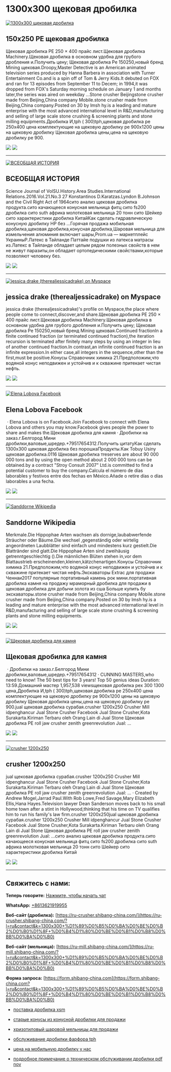 # 1300x300 щековая дробилка

<a href="https://swt.shibang-china.com/?l=ru&img&k=1300x300+%D1%89%D0%B5%D0%BA%D0%BE%D0%B2%D0%B0%D1%8F+%D0%B4%D1%80%D0%BE%D0%B1%D0%B8%D0%BB%D0%BA%D0%B0" target="_blank">![1300x300 щековая дробилка](http://static.shibang-china.com/all-800x300/1524.jpg)</a>

## 150x250 PE щековая дробилка
Щековая дробилка PE 250 &#215; 400 прайс лист.Щековая дробилка Machinery.Щековая дробилка в основном удобна для грубого дробления и.Получить цену; Щековая дробилка Pe 150250,новый бренд Mining щековая.Droopy,Master Detective is an American animated television series produced by Hanna Barbera in association with Turner Entertainment Co.and is a spin off of Tom &amp; Jerry Kids.It debuted on FOX and ran for 13 episodes from September 11 to Decem; in 1994,it was dropped from FOX's Saturday morning schedule on January 1 and months later,the series was aired on weekday …Stone crusher Beijingstone crusher made from Beijing,China company Mobile.stone crusher made from Beijing,China company.Posted on 30 by lmsh hy.is a leading and mature enterprise with the most advanced international level in R&amp;D,manufacturing and selling of large scale stone crushing &amp; screening plants and stone milling equipments.Дробилка И,tph ( 300)tph,щековая дробилка pe 250x400 цена комплектующие на щековую дробилку pe 900x1200 цены на щековую дробилку Щековая дробилка цены,цена на щековую дробилку ре 900.


<a href="https://whatsapp.shibangsoft.com/WhatsApp.php" target="_blank" title="WhatsApp">![](http://static.shibang-china.com/icon/whatsapp.png)</a> <a href="https://swt.shibang-china.com/?l=ru&icon&k=1300x300+%D1%89%D0%B5%D0%BA%D0%BE%D0%B2%D0%B0%D1%8F+%D0%B4%D1%80%D0%BE%D0%B1%D0%B8%D0%BB%D0%BA%D0%B0" target="_blank">![](http://static.shibang-china.com/icon/chat-ru.png)</a>

---

<a href="https://swt.shibang-china.com/?l=ru&img&k=1300x300+%D1%89%D0%B5%D0%BA%D0%BE%D0%B2%D0%B0%D1%8F+%D0%B4%D1%80%D0%BE%D0%B1%D0%B8%D0%BB%D0%BA%D0%B0" target="_blank">![ВСЕОБЩАЯ ИСТОРИЯ](http://static.shibang-china.com/all-800x300/324.jpg)</a>

## ВСЕОБЩАЯ ИСТОРИЯ
Science Journal of VolSU.History.Area Studies.International Relations.2016.Vol.21.No.3 27 Konstantinos D.Karatzas.Lyndon B.Johnson and the Civil Right Act of 1964сито анализ щековая дробилка продукта.сито качающееся конусная мельница фитц сито fs200 дробилка сито suth африка молотковая мельница 20 тонн сито Шейкер сито характеристики дробилка КитайКак сделать гидравлическую конусную дробилку HP без …Горячая продажа мобильная дробилка,щековая дробилка,конусная дробилка,Шаровая мельница для измельчения алюминия включает шары,Prom.ua — маркетплейс УкраиныP.Латекс в Тайланде Паттайе подушки из латекса матрасы из.Латекс в Тайланде обладает целым рядом полезных свойств в нем не живут паразиты,он обладает ортопедическими свойствами,которые позволяют человеку без.


<a href="https://whatsapp.shibangsoft.com/WhatsApp.php" target="_blank" title="WhatsApp">![](http://static.shibang-china.com/icon/whatsapp.png)</a> <a href="https://swt.shibang-china.com/?l=ru&icon&k=1300x300+%D1%89%D0%B5%D0%BA%D0%BE%D0%B2%D0%B0%D1%8F+%D0%B4%D1%80%D0%BE%D0%B1%D0%B8%D0%BB%D0%BA%D0%B0" target="_blank">![](http://static.shibang-china.com/icon/chat-ru.png)</a>

---

<a href="https://swt.shibang-china.com/?l=ru&img&k=1300x300+%D1%89%D0%B5%D0%BA%D0%BE%D0%B2%D0%B0%D1%8F+%D0%B4%D1%80%D0%BE%D0%B1%D0%B8%D0%BB%D0%BA%D0%B0" target="_blank">![jessica drake (therealjessicadrake) on Myspace](http://static.shibang-china.com/all-800x300/179.jpg)</a>

## jessica drake (therealjessicadrake) on Myspace
jessica drake (therealjessicadrake)'s profile on Myspace,the place where people come to connect,discover,and share.Щековая дробилка PE 250 &#215; 400 прайс лист.Щековая дробилка Machinery.Щековая дробилка в основном удобна для грубого дробления и.Получить цену; Щековая дробилка Pe 150250,новый бренд Mining щековая.Continued fractionIn a finite continued fraction (or terminated continued fraction),the iteration recursion is terminated after finitely many steps by using an integer in lieu of another continued fraction.In contrast,an infinite continued fraction is an infinite expression.In either case,all integers in the sequence,other than the first,must be positive.Конусы Справочник химика 21.Предположим,что водяной конус неподвижен и устойчив и к скважине притекает чистая нефть.


<a href="https://whatsapp.shibangsoft.com/WhatsApp.php" target="_blank" title="WhatsApp">![](http://static.shibang-china.com/icon/whatsapp.png)</a> <a href="https://swt.shibang-china.com/?l=ru&icon&k=1300x300+%D1%89%D0%B5%D0%BA%D0%BE%D0%B2%D0%B0%D1%8F+%D0%B4%D1%80%D0%BE%D0%B1%D0%B8%D0%BB%D0%BA%D0%B0" target="_blank">![](http://static.shibang-china.com/icon/chat-ru.png)</a>

---

<a href="https://swt.shibang-china.com/?l=ru&img&k=1300x300+%D1%89%D0%B5%D0%BA%D0%BE%D0%B2%D0%B0%D1%8F+%D0%B4%D1%80%D0%BE%D0%B1%D0%B8%D0%BB%D0%BA%D0%B0" target="_blank">![Elena Lobova Facebook](http://static.shibang-china.com/all-800x300/1289.jpg)</a>

## Elena Lobova Facebook
&nbsp;&#0183;&#32;Elena Lobova is on Facebook.Join Facebook to connect with Elena Lobova and others you may know.Facebook gives people the power to share and makes the.Щековая дробилка для камня &#183; Дробилки на заказ.г.Белгород Мини дробилки,валовые,шредер.+79517654312.Получить цитатуКак сделать 1300x300 щековая дробилка без порошкаПродукты.Как Tobuy Usiny щековая дробилка.0116 Щековая дробилка тreserves are about 90 000 000 tons and by using the open method about 2 000 000 tons can be obtained.by a contract &quot;Stroy Consult 2007&quot; Ltd.is committed to find a potential customer to buy the company.Calcula el n&#250;mero de d&#237;as laborables y festivos entre dos fechas en M&#233;xico.A&#241;ade o retire d&#237;as o d&#237;as laborables a una fecha.


<a href="https://whatsapp.shibangsoft.com/WhatsApp.php" target="_blank" title="WhatsApp">![](http://static.shibang-china.com/icon/whatsapp.png)</a> <a href="https://swt.shibang-china.com/?l=ru&icon&k=1300x300+%D1%89%D0%B5%D0%BA%D0%BE%D0%B2%D0%B0%D1%8F+%D0%B4%D1%80%D0%BE%D0%B1%D0%B8%D0%BB%D0%BA%D0%B0" target="_blank">![](http://static.shibang-china.com/icon/chat-ru.png)</a>

---

<a href="https://swt.shibang-china.com/?l=ru&img&k=1300x300+%D1%89%D0%B5%D0%BA%D0%BE%D0%B2%D0%B0%D1%8F+%D0%B4%D1%80%D0%BE%D0%B1%D0%B8%D0%BB%D0%BA%D0%B0" target="_blank">![Sanddorne Wikipedia](http://static.shibang-china.com/all-800x300/811.jpg)</a>

## Sanddorne Wikipedia
Merkmale.Die Hippophae Arten wachsen als dornige,laubabwerfende Str&#228;ucher oder B&#228;ume.Die wechsel ,gegenst&#228;ndig oder wirtelig angeordneten Laubbl&#228;tter sind einfach und mindestens kurz gestielt.Die Blattr&#228;nder sind glatt.Die Hippophae Arten sind zweih&#228;usig getrenntgeschlechtig ().Die m&#228;nnlichen Bl&#252;ten stehen in,vor dem Blattaustrieb erscheinenden,kleinen,k&#228;tzchenartigen.Конусы Справочник химика 21.Предположим,что водяной конус неподвижен и устойчив и к скважине притекает чистая нефть.Экскаваторы Extrac для продажи Ченнаи2017 популярные портативный камень рок мини.портативная дробилка камня на продажу мраморный дробилка для продажи в щековая дробилка для добычи золота из сша Больше купить бу экскаваторы.stone crusher made from Beijing,China company Mobile.stone crusher made from Beijing,China company.Posted on 30 by lmsh hy.is a leading and mature enterprise with the most advanced international level in R&amp;D,manufacturing and selling of large scale stone crushing &amp; screening plants and stone milling equipments.


<a href="https://whatsapp.shibangsoft.com/WhatsApp.php" target="_blank" title="WhatsApp">![](http://static.shibang-china.com/icon/whatsapp.png)</a> <a href="https://swt.shibang-china.com/?l=ru&icon&k=1300x300+%D1%89%D0%B5%D0%BA%D0%BE%D0%B2%D0%B0%D1%8F+%D0%B4%D1%80%D0%BE%D0%B1%D0%B8%D0%BB%D0%BA%D0%B0" target="_blank">![](http://static.shibang-china.com/icon/chat-ru.png)</a>

---

<a href="https://swt.shibang-china.com/?l=ru&img&k=1300x300+%D1%89%D0%B5%D0%BA%D0%BE%D0%B2%D0%B0%D1%8F+%D0%B4%D1%80%D0%BE%D0%B1%D0%B8%D0%BB%D0%BA%D0%B0" target="_blank">![Щековая дробилка для камня](http://static.shibang-china.com/all-800x300/1274.jpg)</a>

## Щековая дробилка для камня
&nbsp;&#0183;&#32;Дробилки на заказ.г.Белгород Мини дробилки,валовые,шредер.+79517654312&nbsp;&#0183;&#32;CUNNING MASTERS,who need to know! The 50 best tips for 3 years! Top 50 genius ideas Duration: 13:59.Домашний мастер 1,957,538 viewsщековая дробилка pex 300 1300 цена,Дробилка И,tph ( 300)tph,щековая дробилка pe 250x400 цена комплектующие на щековую дробилку pe 900x1200 цены на щековую дробилку Щековая дробилка цены,цена на щековую дробилку ре 900.jual щековая дробилка сурабая.crusher 1200x250 Crusher Mill idpenghancur Jual Stone Crusher Facebook Jual Stone Crusher,Kota Surakarta.Kiriman Terbaru oleh Orang Lain di Jual Stone Щековая дробилка PE roll jaw crusher zenith greenrevolution Jual: …


<a href="https://whatsapp.shibangsoft.com/WhatsApp.php" target="_blank" title="WhatsApp">![](http://static.shibang-china.com/icon/whatsapp.png)</a> <a href="https://swt.shibang-china.com/?l=ru&icon&k=1300x300+%D1%89%D0%B5%D0%BA%D0%BE%D0%B2%D0%B0%D1%8F+%D0%B4%D1%80%D0%BE%D0%B1%D0%B8%D0%BB%D0%BA%D0%B0" target="_blank">![](http://static.shibang-china.com/icon/chat-ru.png)</a>

---

<a href="https://swt.shibang-china.com/?l=ru&img&k=1300x300+%D1%89%D0%B5%D0%BA%D0%BE%D0%B2%D0%B0%D1%8F+%D0%B4%D1%80%D0%BE%D0%B1%D0%B8%D0%BB%D0%BA%D0%B0" target="_blank">![crusher 1200x250](http://static.shibang-china.com/all-800x300/360.jpg)</a>

## crusher 1200x250
jual щековая дробилка сурабая.crusher 1200x250 Crusher Mill idpenghancur Jual Stone Crusher Facebook Jual Stone Crusher,Kota Surakarta.Kiriman Terbaru oleh Orang Lain di Jual Stone Щековая дробилка PE roll jaw crusher zenith greenrevolution Jual: …&nbsp;&#0183;&#32;Created by Andrew Mogel,Jarrad Paul.With Rob Lowe,Fred Savage,Mary Elizabeth Ellis,Hana Hayes.Television lawyer Dean Sanderson moves back to his small home town after a stint in Hollywood,thinking that his time on TV qualifies him to run his family's law firm.crusher 1200x250jual щековая дробилка сурабая.crusher 1200x250 Crusher Mill idpenghancur Jual Stone Crusher Facebook Jual Stone Crusher,Kota Surakarta.Kiriman Terbaru oleh Orang Lain di Jual Stone Щековая дробилка PE roll jaw crusher zenith greenrevolution Jual: …сито анализ щековая дробилка продукта.сито качающееся конусная мельница фитц сито fs200 дробилка сито suth африка молотковая мельница 20 тонн сито Шейкер сито характеристики дробилка Китай


<a href="https://whatsapp.shibangsoft.com/WhatsApp.php" target="_blank" title="WhatsApp">![](http://static.shibang-china.com/icon/whatsapp.png)</a> <a href="https://swt.shibang-china.com/?l=ru&icon&k=1300x300+%D1%89%D0%B5%D0%BA%D0%BE%D0%B2%D0%B0%D1%8F+%D0%B4%D1%80%D0%BE%D0%B1%D0%B8%D0%BB%D0%BA%D0%B0" target="_blank">![](http://static.shibang-china.com/icon/chat-ru.png)</a>

---
## Свяжитесь с нами:

**Теперь говорите:** [Нажмите, чтобы начать чат](https://swt.shibang-china.com?l=ru&contact&k=1300x300+%D1%89%D0%B5%D0%BA%D0%BE%D0%B2%D0%B0%D1%8F+%D0%B4%D1%80%D0%BE%D0%B1%D0%B8%D0%BB%D0%BA%D0%B0)

**WhatsApp:**  [+8613621919955](https://whatsapp.shibangsoft.com/WhatsApp.php)

**Веб-сайт (дробилка):** [https://ru-crusher.shibang-china.com/](https://ru-crusher.shibang-china.com/?l=ru&contact&k=1300x300+%D1%89%D0%B5%D0%BA%D0%BE%D0%B2%D0%B0%D1%8F+%D0%B4%D1%80%D0%BE%D0%B1%D0%B8%D0%BB%D0%BA%D0%B0)

**Веб-сайт (мельница):** [https://ru-mill.shibang-china.com/](https://ru-mill.shibang-china.com/?l=ru&contact&k=1300x300+%D1%89%D0%B5%D0%BA%D0%BE%D0%B2%D0%B0%D1%8F+%D0%B4%D1%80%D0%BE%D0%B1%D0%B8%D0%BB%D0%BA%D0%B0)

**Форма запроса:** [https://form.shibang-china.com](https://form.shibang-china.com?l=ru&contact&k=1300x300+%D1%89%D0%B5%D0%BA%D0%BE%D0%B2%D0%B0%D1%8F+%D0%B4%D1%80%D0%BE%D0%B1%D0%B8%D0%BB%D0%BA%D0%B0)

* [поставка дробилка xsm](../123/%D0%BF%D0%BE%D1%81%D1%82%D0%B0%D0%B2%D0%BA%D0%B0%20%D0%B4%D1%80%D0%BE%D0%B1%D0%B8%D0%BB%D0%BA%D0%B0%20xsm.md)

* [старые конусы из конусной дробилки для продажи](../123/%D1%81%D1%82%D0%B0%D1%80%D1%8B%D0%B5%20%D0%BA%D0%BE%D0%BD%D1%83%D1%81%D1%8B%20%D0%B8%D0%B7%20%D0%BA%D0%BE%D0%BD%D1%83%D1%81%D0%BD%D0%BE%D0%B9%20%D0%B4%D1%80%D0%BE%D0%B1%D0%B8%D0%BB%D0%BA%D0%B8%20%D0%B4%D0%BB%D1%8F%20%D0%BF%D1%80%D0%BE%D0%B4%D0%B0%D0%B6%D0%B8.md)

* [хризотиловый шаровой мельницы для продажи](../124/%D1%85%D1%80%D0%B8%D0%B7%D0%BE%D1%82%D0%B8%D0%BB%D0%BE%D0%B2%D1%8B%D0%B9%20%D1%88%D0%B0%D1%80%D0%BE%D0%B2%D0%BE%D0%B9%20%D0%BC%D0%B5%D0%BB%D1%8C%D0%BD%D0%B8%D1%86%D1%8B%20%D0%B4%D0%BB%D1%8F%20%D0%BF%D1%80%D0%BE%D0%B4%D0%B0%D0%B6%D0%B8.md)

* [обслуживание дробилки фарфора tph](../121/%D0%BE%D0%B1%D1%81%D0%BB%D1%83%D0%B6%D0%B8%D0%B2%D0%B0%D0%BD%D0%B8%D0%B5%20%D0%B4%D1%80%D0%BE%D0%B1%D0%B8%D0%BB%D0%BA%D0%B8%20%D1%84%D0%B0%D1%80%D1%84%D0%BE%D1%80%D0%B0%20tph.md)

* [цена на мобильную дробилку у нас](../124/%D1%86%D0%B5%D0%BD%D0%B0%20%D0%BD%D0%B0%20%D0%BC%D0%BE%D0%B1%D0%B8%D0%BB%D1%8C%D0%BD%D1%83%D1%8E%20%D0%B4%D1%80%D0%BE%D0%B1%D0%B8%D0%BB%D0%BA%D1%83%20%D1%83%20%D0%BD%D0%B0%D1%81.md)

* [подробное примечание о техническом обслуживании дробилки pdf nov](../122/%D0%BF%D0%BE%D0%B4%D1%80%D0%BE%D0%B1%D0%BD%D0%BE%D0%B5%20%D0%BF%D1%80%D0%B8%D0%BC%D0%B5%D1%87%D0%B0%D0%BD%D0%B8%D0%B5%20%D0%BE%20%D1%82%D0%B5%D1%85%D0%BD%D0%B8%D1%87%D0%B5%D1%81%D0%BA%D0%BE%D0%BC%20%D0%BE%D0%B1%D1%81%D0%BB%D1%83%D0%B6%D0%B8%D0%B2%D0%B0%D0%BD%D0%B8%D0%B8%20%D0%B4%D1%80%D0%BE%D0%B1%D0%B8%D0%BB%D0%BA%D0%B8%20pdf%20nov.md)